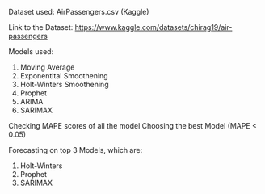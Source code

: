 Dataset used: AirPassengers.csv (Kaggle)

Link to the Dataset: https://www.kaggle.com/datasets/chirag19/air-passengers

Models used: 
1. Moving Average
2. Exponentital Smoothening
3. Holt-Winters Smoothening
4. Prophet
5. ARIMA
6. SARIMAX

Checking MAPE scores of all the model
Choosing the best Model (MAPE < 0.05)

Forecasting on top 3 Models, which are:
1. Holt-Winters
2. Prophet
3. SARIMAX
